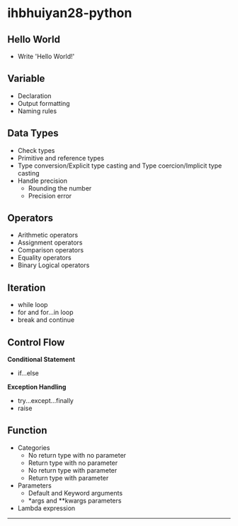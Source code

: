 # ihbhuiyan28-python

## Hello World

- Write 'Hello World!'

## Variable

- Declaration
- Output formatting
- Naming rules

## Data Types

- Check types
- Primitive and reference types
- Type conversion/Explicit type casting and Type coercion/Implicit type casting
- Handle precision
    - Rounding the number
    - Precision error

## Operators

- Arithmetic operators
- Assignment operators
- Comparison operators
- Equality operators
- Binary Logical operators

## Iteration

- while loop
- for and for...in loop
- break and continue

## Control Flow

**Conditional Statement**

- if...else

**Exception Handling**

- try...except...finally
- raise

## Function

- Categories
    - No return type with no parameter
    - Return type with no parameter
    - No return type with parameter
    - Return type with parameter
- Parameters
    - Default and Keyword arguments
    - *args and **kwargs parameters
- Lambda expression

---